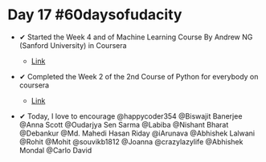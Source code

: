 # Day 17 #60daysofudacity

- ✔ Started the Week 4 and of Machine Learning Course By Andrew NG (Sanford University) in Coursera
    - [Link](https://www.coursera.org/learn/machine-learning/home/welcome)

- ✔ Completed the Week 2 of the 2nd Course of Python for everybody on coursera
    - [Link](https://www.coursera.org/learn/multivariate-calculus-machine-learning)


- ✔ Today, I love to encourage @happycoder354 @Biswajit Banerjee @Anna Scott @Oudarjya Sen Sarma @Labiba @Nishant Bharat @Debankur @Md. Mahedi Hasan Riday @iArunava @Abhishek Lalwani @Rohit @Mohit @souvikb1812 @Joanna @crazylazylife @Abhishek Mondal @Carlo David
